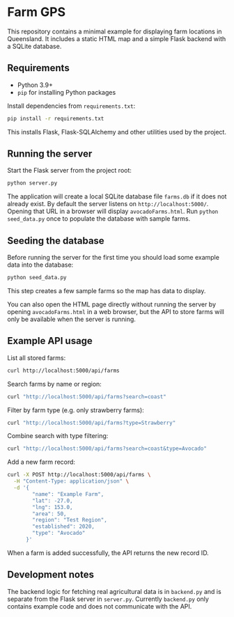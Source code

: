 # Farm GPS

This repository contains a minimal example for displaying farm locations in Queensland.
It includes a static HTML map and a simple Flask backend with a SQLite database.

## Requirements

- Python 3.9+
- `pip` for installing Python packages

Install dependencies from `requirements.txt`:

```bash
pip install -r requirements.txt
```

This installs Flask, Flask-SQLAlchemy and other utilities used by the project.

## Running the server

Start the Flask server from the project root:

```bash
python server.py
```

The application will create a local SQLite database file `farms.db` if it does not already exist.
By default the server listens on `http://localhost:5000/`.
Opening that URL in a browser will display `avocadoFarms.html`.
Run `python seed_data.py` once to populate the database with sample farms.

## Seeding the database

Before running the server for the first time you should load some example data
into the database:

```bash
python seed_data.py
```

This step creates a few sample farms so the map has data to display.

You can also open the HTML page directly without running the server by opening
`avocadoFarms.html` in a web browser, but the API to store farms will only be
available when the server is running.

## Example API usage

List all stored farms:

```bash
curl http://localhost:5000/api/farms
```

Search farms by name or region:

```bash
curl "http://localhost:5000/api/farms?search=coast"
```

Filter by farm type (e.g. only strawberry farms):

```bash
curl "http://localhost:5000/api/farms?type=Strawberry"
```

Combine search with type filtering:

```bash
curl "http://localhost:5000/api/farms?search=coast&type=Avocado"
```

Add a new farm record:

```bash
curl -X POST http://localhost:5000/api/farms \
  -H "Content-Type: application/json" \
  -d '{
        "name": "Example Farm",
        "lat": -27.0,
        "lng": 153.0,
        "area": 50,
        "region": "Test Region",
        "established": 2020,
        "type": "Avocado"
      }'
```

When a farm is added successfully, the API returns the new record ID.

## Development notes

The backend logic for fetching real agricultural data is in `backend.py` and is
separate from the Flask server in `server.py`. Currently `backend.py` only
contains example code and does not communicate with the API.
